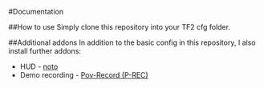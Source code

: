 #Documentation

##How to use
Simply clone this repository into your TF2 cfg folder.

##Additional addons
In addition to the basic config in this repository, I also install further addons:

  - HUD - [noto][1]
  - Demo recording - [Pov-Record (P-REC)][2]

[1]: https://github.com/omnibombulator/noto
[2]: https://bitbucket.org/olegko/p-rec/downloads